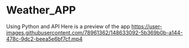 # Weather_APP
Using Python and API
Here is a preview of the app
https://user-images.githubusercontent.com/78961362/148633092-5b369b0b-a144-478c-9dc2-beea5e6bf7cf.mp4
